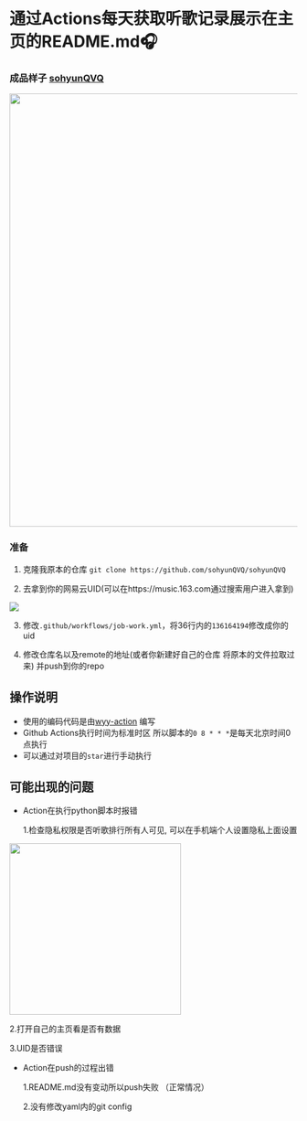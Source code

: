 
# 通过Actions每天获取听歌记录展示在主页的README.md🎧 

### 成品样子 [sohyunQVQ](https://github.com/sohyunQVQ/sohyunQVQ)
<p align="center">
  <img src="https://github.com/sohyunQVQ/netease-music-show/blob/main/images/1.png" width="758">
</p>

### 准备

1. 克隆我原本的仓库 `git clone https://github.com/sohyunQVQ/sohyunQVQ`

2. 去拿到你的网易云UID(可以在https://music.163.com通过搜索用户进入拿到)

<p align="left">
  <img src="https://github.com/sohyunQVQ/netease-music-show/blob/main/images/2.png">
</p>

3. 修改`.github/workflows/job-work.yml`，将36行内的`136164194`修改成你的uid 

4. 修改仓库名以及remote的地址(或者你新建好自己的仓库 将原本的文件拉取过来) 并push到你的repo

### 

## 操作说明

- 使用的编码代码是由[wyy-action](https://github.com/t00t00-crypto/wyy-action) 编写
- Github Actions执行时间为标准时区 所以脚本的`0 8 * * *`是每天北京时间0点执行
- 可以通过对项目的`star`进行手动执行

## 可能出现的问题

- Action在执行python脚本时报错
  
  1.检查隐私权限是否听歌排行所有人可见, 可以在手机端个人设置隐私上面设置
<p align="left">
  <img src="https://github.com/sohyunQVQ/netease-music-show/blob/main/images/3.jpg" width="300">
</p>
  2.打开自己的主页看是否有数据

  3.UID是否错误

- Action在push的过程出错

  1.README.md没有变动所以push失败 （正常情况）

  2.没有修改yaml内的git config
